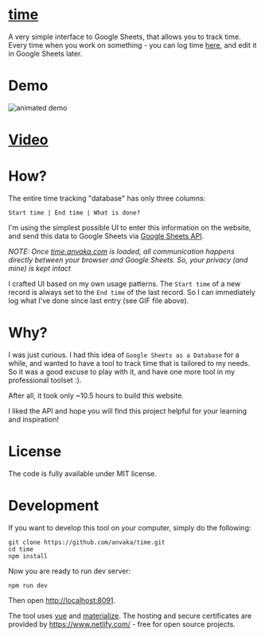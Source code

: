# [time](https://time.anvaka.com/)

A very simple interface to Google Sheets, that allows you to track time.
Every time when you work on something - you can log time [here](https://time.anvaka.com/),
and edit it in Google Sheets later.

# Demo

![animated demo](https://raw.githubusercontent.com/anvaka/time/master/docs/demo_time.gif)

# [Video](https://www.youtube.com/watch?v=5e8K0LMdTmw)

# How?

The entire time tracking "database" has only three columns:

`Start time | End time | What is done?`

I'm using the simplest possible UI to enter this information on the website,
and send this data to Google Sheets via [Google Sheets API](https://developers.google.com/sheets/).

*NOTE: Once [time.anvaka.com](https://time.anvaka.com/#!/) is loaded, all communication
happens directly between your browser and Google Sheets. So, your privacy (and mine)
is kept intact*

I crafted UI based on my own usage patterns. The `Start time` of a new record is
always set to the `End time` of the last record. So I can immediately log what I've done
since last entry (see GIF file above).

# Why?

I was just curious. I had this idea of `Google Sheets as a Database` for a while,
and wanted to have a tool to track time that is tailored to my needs. So it was
a good excuse to play with it, and have one more tool in my professional toolset :).

After all, it took only ~10.5 hours to build this website.

I liked the API and hope you will find this project helpful for your learning and inspiration!

# License

The code is fully available under MIT license.

# Development

If you want to develop this tool on your computer, simply do the following:

```
git clone https://github.com/anvaka/time.git
cd time
npm install
```

Now you are ready to run dev server:

```
npm run dev
```

Then open [http://localhost:8091](http://localhost:8091).

The tool uses [vue](http://v1.vuejs.org/guide/) and [materialize](http://materializecss.com/).
The hosting and secure certificates are provided by https://www.netlify.com/ - free
for open source projects.
